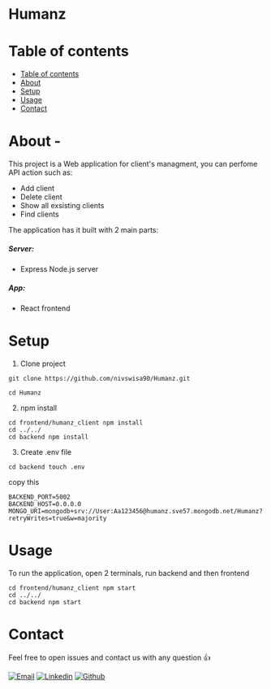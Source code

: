 # Humanz
# Table of contents
- [Table of contents](#table-of-contents)
- [About](#about)
- [Setup](#setup)
- [Usage](#usage)
- [Contact](#contact)


# About - 
This project is a Web application for client's managment, you can perfome API action such as: 
- Add client
- Delete client
- Show all exsisting clients
- Find clients

The application has it built with 2 main parts:
##### Server:
  - Express Node.js server 
##### App:
  - React frontend

# Setup
1. Clone project 
```
git clone https://github.com/nivswisa90/Humanz.git

cd Humanz
```
2. npm install
```
cd frontend/humanz_client npm install
cd ../../
cd backend npm install
```
3. Create .env file 
```
cd backend touch .env
```
copy this
```
BACKEND_PORT=5002
BACKEND_HOST=0.0.0.0
MONGO_URI=mongodb+srv://User:Aa123456@humanz.sve57.mongodb.net/Humanz?retryWrites=true&w=majority
```
# Usage

To run the application, open 2 terminals, run backend and then frontend
```
cd frontend/humanz_client npm start
cd ../../
cd backend npm start
```
# Contact

Feel free to open issues and contact us with any question :+1:

<p align="center">

  [![Email](https://img.shields.io/badge/ProtonMail-8B89CC?style=for-the-badge&logo=protonmail&logoColor=white)](mailto:nivswisa9@gmail.com)
  [![Linkedin](https://img.shields.io/badge/LinkedIn-0077B5?style=for-the-badge&logo=linkedin&logoColor=white)](https://www.linkedin.com/in/niv-swisa/)
  [![Github](https://img.shields.io/badge/GitHub-100000?style=for-the-badge&logo=github&logoColor=white)](https://github.com/nivswisa90)
</p>
